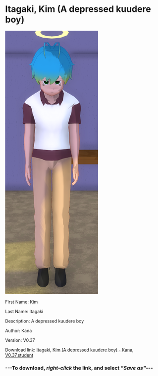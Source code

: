 # Itagaki, Kim (A depressed kuudere boy)

<img src = "https://raw.githubusercontent.com/Arbiter1223/Daigaku-Gurashi-Custom-Students/master/Students/Files/Itagaki%2C%20Kim%20(A%20depressed%20kuudere%20boy).png">

First Name: Kim

Last Name: Itagaki

Description: A depressed kuudere boy

Author: Kana

Version: V0.37

Download link: <a href="https://raw.githubusercontent.com/Arbiter1223/Daigaku-Gurashi-Custom-Students/master/Students/Files/Itagaki%2C%20Kim%20(A%20depressed%20kuudere%20boy)%20-%20Kana%2C%20V0.37.student">Itagaki, Kim (A depressed kuudere boy) - Kana, V0.37.student</a>

### ---**To download, _right-click_ the link, and select _"Save as"_**---
